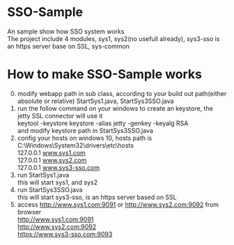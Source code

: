 # SSO-Sample
An sample show how SSO system works  
The project include 4 modules, sys1, sys2(no usefull already), sys3-sso is an https server base on SSL, sys-common

# How to make SSO-Sample works  
0. modify webapp path in sub class, according to your build out path(either absolute or relative)
    StartSys1.java, StartSys3SSO.java
0. run the follow command on your windows to create an keystore, the jetty SSL connector will use it  
    keytool -keystore keystore -alias jetty -genkey -keyalg RSA  
    and modify keystore path in StartSys3SSO.java
0. config your hosts on windows 10, hosts path is C:\Windows\System32\drivers\etc\hosts  
    127.0.0.1	www.sys1.com  
    127.0.0.1	www.sys2.com  
    127.0.0.1	www.sys3-sso.com  
1. run StartSys1.java  
    this will start sys1, and sys2  
2. run StartSys3SSO.java  
    this will start sys3-sso, is an https server based on SSL  
3. access http://www.sys1.com:9091 or http://www.sys2.com:9092 from browser  
    http://www.sys1.com:9091  
    http://www.sys2.com:9092  
    https://www.sys3-sso.com:9093
